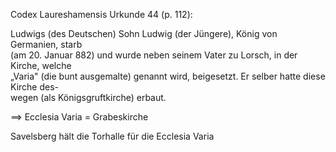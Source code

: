 Codex Laureshamensis Urkunde 44 (p. 112):

Ludwigs (des Deutschen) Sohn Ludwig (der Jüngere), König von Germanien, starb  
(am 20. Januar 882) und wurde neben seinem Vater zu Lorsch, in der Kirche, welche  
„Varia" (die bunt ausgemalte) genannt wird, beigesetzt. Er selber hatte diese Kirche des-  
wegen (als Königsgruftkirche) erbaut.

==> Ecclesia Varia = Grabeskirche

Savelsberg hält die Torhalle für die Ecclesia Varia

